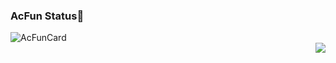### AcFun Status👋</br>
![AcFunCard](https://discovery.sunness.dev/852888)
</br>
<img align="right" src="https://github-readme-stats.vercel.app/api?username=tamakyi&show_icons=true&icon_color=CE1D2D&text_color=718096&bg_color=ffffff&hide_title=true" />
<!--
**tamakyi/tamakyi** is a ✨ _special_ ✨ repository because its `README.md` (this file) appears on your GitHub profile.

Here are some ideas to get you started:

- 🔭 I’m currently working on ...
- 🌱 I’m currently learning ...
- 👯 I’m looking to collaborate on ...
- 🤔 I’m looking for help with ...
- 💬 Ask me about ...
- 📫 How to reach me: ...
- 😄 Pronouns: ...
- ⚡ Fun fact: ...
-->
